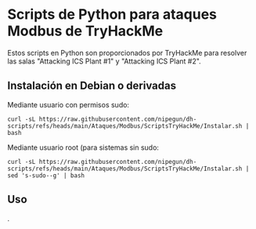# Scripts de Python para ataques Modbus de TryHackMe

Estos scripts en Python son proporcionados por TryHackMe para resolver las salas "Attacking ICS Plant #1" y "Attacking ICS Plant #2".

## Instalación en Debian o derivadas

Mediante usuario con permisos sudo:

```
curl -sL https://raw.githubusercontent.com/nipegun/dh-scripts/refs/heads/main/Ataques/Modbus/ScriptsTryHackMe/Instalar.sh | bash
```

Mediante usuario root (para sistemas sin sudo:

```
curl -sL https://raw.githubusercontent.com/nipegun/dh-scripts/refs/heads/main/Ataques/Modbus/ScriptsTryHackMe/Instalar.sh | sed 's-sudo--g' | bash
```

## Uso

.
